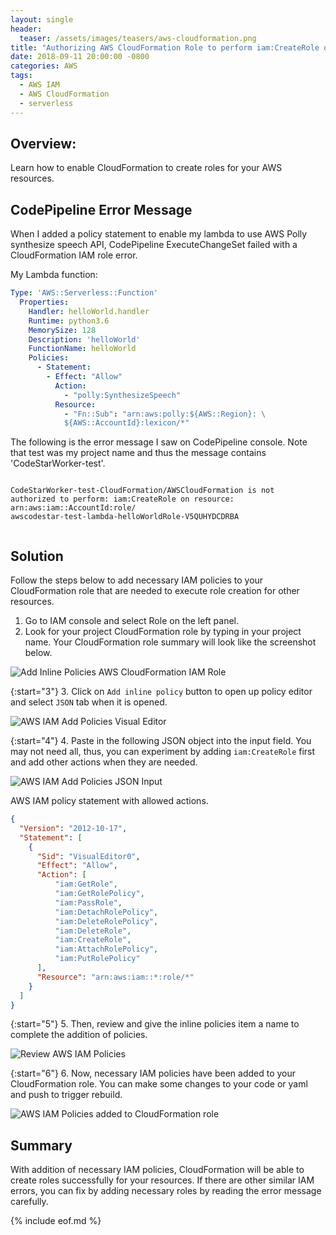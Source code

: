 ```yaml
---
layout: single
header:
  teaser: /assets/images/teasers/aws-cloudformation.png
title: "Authorizing AWS CloudFormation Role to perform iam:CreateRole on Resources"
date: 2018-09-11 20:00:00 -0800
categories: AWS
tags:
  - AWS IAM
  - AWS CloudFormation
  - serverless
---
```


## Overview: 
Learn how to enable CloudFormation to create roles for your AWS resources. 

## CodePipeline Error Message
When I added a policy statement to enable my lambda to use AWS Polly synthesize speech API, CodePipeline ExecuteChangeSet failed with a CloudFormation IAM role error. 

My Lambda function:

```yaml
Type: 'AWS::Serverless::Function'
  Properties:
    Handler: helloWorld.handler
    Runtime: python3.6
    MemorySize: 128
    Description: 'helloWorld'
    FunctionName: helloWorld
    Policies:
      - Statement:
        - Effect: "Allow"
          Action: 
            - "polly:SynthesizeSpeech"
          Resource:
            - "Fn::Sub": "arn:aws:polly:${AWS::Region}: \
            ${AWS::AccountId}:lexicon/*"
```

The following is the error message I saw on CodePipeline console. Note that test was my project name and thus the message contains 'CodeStarWorker-test'.  

<pre class='code'>
<code>
CodeStarWorker-test-CloudFormation/AWSCloudFormation is not 
authorized to perform: iam:CreateRole on resource:
arn:aws:iam::AccountId:role/  
awscodestar-test-lambda-helloWorldRole-V5QUHYDCDRBA

</code></pre>

## Solution
Follow the steps below to add necessary IAM policies to your CloudFormation role that are needed to execute role creation for other resources.   

1. Go to IAM console and select Role on the left panel.  
2. Look for your project CloudFormation role by typing in your project name. Your CloudFormation role summary will look like the screenshot below.   

![Add Inline Policies AWS CloudFormation IAM Role](/assets/images/2018-09-11-authorizing-aws-cloudformation-to-perform-iam-create-role/aws-codestar-cloudformation-iam-role-summary.png)

{:start="3"}
3. Click on `Add inline policy` button to open up policy editor and select `JSON` tab when it is opened.  

![AWS IAM Add Policies Visual Editor](/assets/images/2018-09-11-authorizing-aws-cloudformation-to-perform-iam-create-role/aws-codestar-cloudformation-create-policy-visual-editor.png)

{:start="4"}
4. Paste in the following JSON object into the input field. You may not need all, thus, you can experiment by adding `iam:CreateRole` first and add other actions when they are needed.

![AWS IAM Add Policies JSON Input](/assets/images/2018-09-11-authorizing-aws-cloudformation-to-perform-iam-create-role/aws-codestar-cloudformation-create-policy-json-input.png)
 
AWS IAM policy statement with allowed actions.  

```json
{
  "Version": "2012-10-17",
  "Statement": [
    {
      "Sid": "VisualEditor0",
      "Effect": "Allow",
      "Action": [
          "iam:GetRole",
          "iam:GetRolePolicy",
          "iam:PassRole",
          "iam:DetachRolePolicy",
          "iam:DeleteRolePolicy",
          "iam:DeleteRole",
          "iam:CreateRole",
          "iam:AttachRolePolicy",
          "iam:PutRolePolicy"
      ],
      "Resource": "arn:aws:iam::*:role/*"
    }
  ]
}
```

{:start="5"}
5. Then, review and give the inline policies item a name to complete the addition of policies.

![Review AWS IAM Policies](/assets/images/2018-09-11-authorizing-aws-cloudformation-to-perform-iam-create-role/aws-codestar-cloudformation-review-iam-policy.png)

{:start="6"}
6. Now, necessary IAM policies have been added to your CloudFormation role. You can make some changes to your code or yaml and push to trigger rebuild.

![AWS IAM Policies added to CloudFormation role](/assets/images/2018-09-11-authorizing-aws-cloudformation-to-perform-iam-create-role/aws-codestar-cloudformation-iam-inline-policies-added.png)

## Summary
With addition of necessary IAM policies, CloudFormation will be able to  create roles successfully for your resources. If there are other similar IAM errors, you can fix by adding necessary roles by reading the error message carefully.  

{% include eof.md %}
